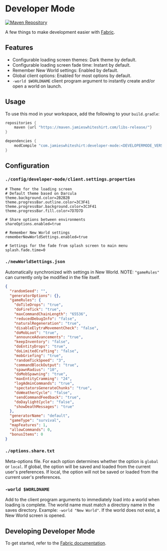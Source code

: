# Developer Mode
[![Maven Repository](https://img.shields.io/maven-metadata/v/https/maven.jamieswhiteshirt.com/libs-release/com/jamieswhiteshirt/developer-mode/maven-metadata.xml.svg)](https://maven.jamieswhiteshirt.com/libs-release/com/jamieswhiteshirt/developer-mode/)

A few things to make development easier with [Fabric](https://fabricmc.net/).

## Features

- Configurable loading screen themes: Dark theme by default.
- Configurable loading screen fade time: Instant by default.
- Remember New World settings: Enabled by default.
- Global client options: Enabled for most options by default.
- `-world $WORLDNAME` client program argument to instantly create and/or open a world on launch.

## Usage

To use this mod in your workspace, add the following to your `build.gradle`:

```groovy
repositories {
    maven {url "https://maven.jamieswhiteshirt.com/libs-release/"}
}

dependencies {
    modCompile "com.jamieswhiteshirt:developer-mode:<DEVELOPERMODE_VERSION>"
}
```

## Configuration

### `./config/developer-mode/client.settings.properties`

```properties
# Theme for the loading screen
# Default theme based on Darcula
theme.background.color=2B2B2B
theme.progressBar.outline.color=3C3F41
theme.progressBar.background.color=3C3F41
theme.progressBar.fill.color=7D7D7D

# Share options between environments
shareOptions.enabled=true

# Remember New World settings
rememberNewWorldSettings.enabled=true

# Settings for the fade from splash screen to main menu
splash.fade.time=0
```

### `./newWorldSettings.json`

Automatically synchronized with settings in New World. NOTE: `"gameRules"` can currently only be modified in the file itself.

```json
{
  "randomSeed": "",
  "generatorOptions": {},
  "gameRules": {
    "doTileDrops": "true",
    "doFireTick": "true",
    "maxCommandChainLength": "65536",
    "reducedDebugInfo": "false",
    "naturalRegeneration": "true",
    "disableElytraMovementCheck": "false",
    "doMobLoot": "true",
    "announceAdvancements": "true",
    "keepInventory": "false",
    "doEntityDrops": "true",
    "doLimitedCrafting": "false",
    "mobGriefing": "true",
    "randomTickSpeed": "3",
    "commandBlockOutput": "true",
    "spawnRadius": "10",
    "doMobSpawning": "true",
    "maxEntityCramming": "24",
    "logAdminCommands": "true",
    "spectatorsGenerateChunks": "true",
    "doWeatherCycle": "false",
    "sendCommandFeedback": "true",
    "doDaylightCycle": "false",
    "showDeathMessages": "true"
  },
  "generatorName": "default",
  "gameType": "survival",
  "mapFeatures": 1,
  "allowCommands": 0,
  "bonusItems": 0
}
```

### `./options.share.txt`

Meta-options file. For each option determines whether the option is `global` or `local`.
If global, the option will be saved and loaded from the current user's preferences.
If local, the option will not be saved or loaded from the current user's preferences.

### `-world $WORLDNAME`

Add to the client program arguments to immediately load into a world when loading is complete.
The world name must match a directory name in the saves directory. Example: `-world "New World"`.
If the world does not exist, a New World screen is opened.

## Developing Developer Mode

To get started, refer to the [Fabric documentation](https://fabricmc.net/wiki/setup).
